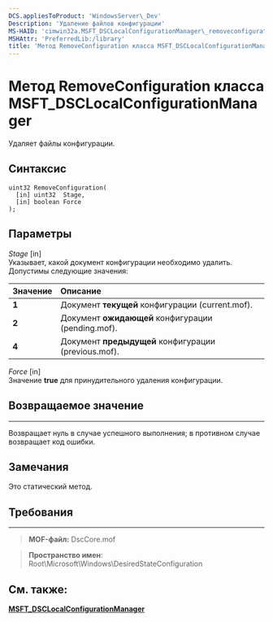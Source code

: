 ```yaml
---
DCS.appliesToProduct: 'WindowsServer\_Dev'
Description: 'Удаление файлов конфигурации'
MS-HAID: 'cimwin32a.MSFT_DSCLocalConfigurationManager\_removeconfiguration'
MSHAttr: 'PreferredLib:/library'
title: 'Метод RemoveConfiguration класса MSFT_DSCLocalConfigurationManager'
---
```


# Метод RemoveConfiguration класса MSFT_DSCLocalConfigurationManager

Удаляет файлы конфигурации.

Синтаксис
------

```mof
uint32 RemoveConfiguration(
  [in] uint32  Stage,
  [in] boolean Force
);
```

Параметры
----------

*Stage* \[in\]  
Указывает, какой документ конфигурации необходимо удалить. Допустимы следующие значения:

|Значение |Описание |
|:--- |:---|
|**1** | Документ **текущей** конфигурации (current.mof). |
|**2** | Документ **ожидающей** конфигурации (pending.mof).  |
|**4** | Документ **предыдущей** конфигурации (previous.mof). |

*Force* \[in\]  
Значение **true** для принудительного удаления конфигурации.

## Возвращаемое значение
------------

Возвращает нуль в случае успешного выполнения; в противном случае возвращает код ошибки.

## Замечания

Это статический метод.

## Требования
------------
>**MOF-файл:** DscCore.mof

>**Пространство имен**: Root\Microsoft\Windows\DesiredStateConfiguration


## См. также:


[**MSFT_DSCLocalConfigurationManager**](msft-dsclocalconfigurationmanager.md)


 

 





<!--HONumber=Apr16_HO2-->


